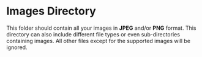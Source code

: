 # Images Directory

This folder should contain all your images in __JPEG__ and/or __PNG__ format. This directory can also include different file types or even sub-directories containing images. All other files except for the supported images will be ignored.